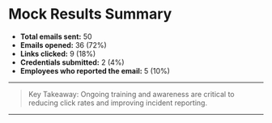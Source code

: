 # Mock Results Summary

- **Total emails sent:** 50
- **Emails opened:** 36 (72%)
- **Links clicked:** 9 (18%)
- **Credentials submitted:** 2 (4%)
- **Employees who reported the email:** 5 (10%)

---

> Key Takeaway: Ongoing training and awareness are critical to reducing click rates and improving incident reporting.

---